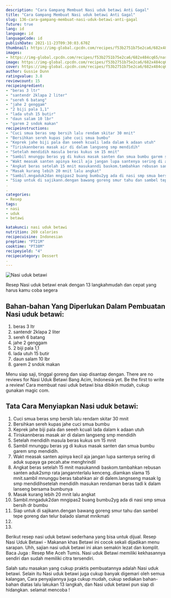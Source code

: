 ```yaml
---
description: "Cara Gampang Membuat Nasi uduk betawi Anti Gagal"
title: "Cara Gampang Membuat Nasi uduk betawi Anti Gagal"
slug: 136-cara-gampang-membuat-nasi-uduk-betawi-anti-gagal
future: true
lang: id
language: id
languageCode: id
publishDate: 2021-11-23T09:30:03.670Z 
thumbnail: https://img-global.cpcdn.com/recipes/f53b2751b75e2ca6/682x484cq65/nasi-uduk-betawi-foto-resep-utama.png
images:
- https://img-global.cpcdn.com/recipes/f53b2751b75e2ca6/682x484cq65/nasi-uduk-betawi-foto-resep-utama.png
image: https://img-global.cpcdn.com/recipes/f53b2751b75e2ca6/682x484cq65/nasi-uduk-betawi-foto-resep-utama.png
cover: https://img-global.cpcdn.com/recipes/f53b2751b75e2ca6/682x484cq65/nasi-uduk-betawi-foto-resep-utama.png
author: Gussie Dunn
ratingvalue: 3.8
reviewcount: 15
recipeingredient:
- "beras 3 ltr"
- "santendr 2klapa 2 liter"
- "sereh 6 batang"
- "jahe 2 genggam"
- "2 biji pala 1,1"
- "lada utuh 15 butir"
- "daun salam 10 lbr"
- "garem 2 sndok makan"
recipeinstructions:
- "Cuci smua beras smp bersih lalu rendam skitar 30 mnit"
- "Bersihkan sereh kupas jahe cuci smua bumbu"
- "Keprek jahe biji pala dan seeeh kcuali lada dalam k adaan utuh"
- "Tiriskannberas masak air di dalam langseng smp mendidih"
- "Setelah mendidih masula beras kukus sm 15 mnit"
- "Sambil mnunggu beras yg di kukus masak santen dan smua bumbu garem smp mendidih."
- "Wakt measak santen apinya kecil aja jangan lupa santenya sering di aduk supaya ga pecah.atw menghrindil"
- "Angkat beras setelah 15 mnit masukanndi baskom.tambahkan rebusan santen aduk2smp rata jangannterlalu kenceng..diamkan slama 15 mnit.sambil mnunggu beras tabahkan air di dalem.langnseng masak lg smp mendidihsetelah mendidih masukan rendaman beras tadi k dalam lanseng bersama bumbunya"
- "Masak kurang lebih 20 mnit lalu angkat"
- "Sambil.mngaduk2dan mngipas2 buang bumbu2yg ada di nasi smp smua bersih dr bumbu"
- "Siap untuk di sajikann.dengan bawang goreng smur tahu dan sambel tepe goreng dan telur balado slamat mnikmati"
. 
. 
categories:
- Resep
tags:
- nasi
- uduk
- betawi

katakunci: nasi uduk betawi 
nutrition: 269 calories
recipecuisine: Indonesian
preptime: "PT21M"
cooktime: "PT38M"
recipeyield: "4"
recipecategory: Dessert
. 
---
```



![Nasi uduk betawi](https://img-global.cpcdn.com/recipes/f53b2751b75e2ca6/682x484cq65/nasi-uduk-betawi-foto-resep-utama.png)

Resep Nasi uduk betawi  enak dengan 13 langkahmudah dan cepat yang harus kamu coba segera

<!--inarticleads1-->

## Bahan-bahan Yang Diperlukan Dalam Pembuatan Nasi uduk betawi:

1. beras 3 ltr
1. santendr 2klapa 2 liter
1. sereh 6 batang
1. jahe 2 genggam
1. 2 biji pala 1,1
1. lada utuh 15 butir
1. daun salam 10 lbr
1. garem 2 sndok makan

Menu siap saji, tinggal goreng dan siap disantap dengan. There are no reviews for Nasi Uduk Betawi Bang Acim, Indonesia yet. Be the first to write a review! Cara membuat nasi uduk betawi bisa dibikin mudah, cukup gunakan magic com. 

<!--inarticleads2-->

## Tata Cara Menyiapkan Nasi uduk betawi:

1. Cuci smua beras smp bersih lalu rendam skitar 30 mnit
1. Bersihkan sereh kupas jahe cuci smua bumbu
1. Keprek jahe biji pala dan seeeh kcuali lada dalam k adaan utuh
1. Tiriskannberas masak air di dalam langseng smp mendidih
1. Setelah mendidih masula beras kukus sm 15 mnit
1. Sambil mnunggu beras yg di kukus masak santen dan smua bumbu garem smp mendidih.
1. Wakt measak santen apinya kecil aja jangan lupa santenya sering di aduk supaya ga pecah.atw menghrindil
1. Angkat beras setelah 15 mnit masukanndi baskom.tambahkan rebusan santen aduk2smp rata jangannterlalu kenceng..diamkan slama 15 mnit.sambil mnunggu beras tabahkan air di dalem.langnseng masak lg smp mendidihsetelah mendidih masukan rendaman beras tadi k dalam lanseng bersama bumbunya
1. Masak kurang lebih 20 mnit lalu angkat
1. Sambil.mngaduk2dan mngipas2 buang bumbu2yg ada di nasi smp smua bersih dr bumbu
1. Siap untuk di sajikann.dengan bawang goreng smur tahu dan sambel tepe goreng dan telur balado slamat mnikmati
1. 
1. 


Berikut resep nasi uduk betawi sederhana yang bisa untuk dijual. Resep Nasi Uduk Betawi - Makanan khas Betawi ini cocok sekali dijadikan menu sarapan. Uhh, sajian nasi uduk betawi ini akan semakin lezat dan komplit. Baca Juga : Resep Mie Aceh Tumis. Nasi uduk Betawi memiliki kekhasannya sendiri dan sudah memiliki citra tersendiri. 

Salah satu masakan yang cukup praktis pembuatannya adalah  Nasi uduk betawi. Selain itu  Nasi uduk betawi  juga cukup banyak digemari oleh semua kalangan, Cara penyajiannya juga cukup mudah, cukup sediakan bahan-bahan diatas lalu lakukan 13 langkah, dan  Nasi uduk betawi  pun siap di hidangkan. selamat mencoba !
